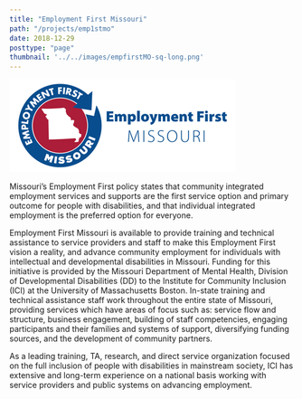 ```yaml
---
title: "Employment First Missouri"
path: "/projects/emp1stmo"
date: 2018-12-29
posttype: "page"
thumbnail: '../../images/empfirstMO-sq-long.png'
---
```



![EmploymentFirstMO](../../images/empfirstmo-long.png)


Missouri’s Employment First policy states that community integrated employment services and supports are the first service option and primary outcome for people with disabilities, and that individual integrated employment is the preferred option for everyone.

Employment First Missouri is available to provide training and technical assistance to service providers and staff to make this Employment First vision a reality, and advance community employment for individuals with intellectual and developmental disabilities in Missouri. Funding for this initiative is provided by the Missouri Department of Mental Health, Division of Developmental Disabilities (DD) to the Institute for Community Inclusion (ICI) at the University of Massachusetts Boston. In-state training and technical assistance staff work throughout the entire state of Missouri, providing services which have areas of focus such as: service flow and structure, business engagement, building of staff competencies, engaging participants and their families and systems of support, diversifying funding sources, and the development of community partners.

As a leading training, TA, research, and direct service organization focused on the full inclusion of people with disabilities in mainstream society, ICI has extensive and long-term experience on a national basis working with service providers and public systems on advancing employment.